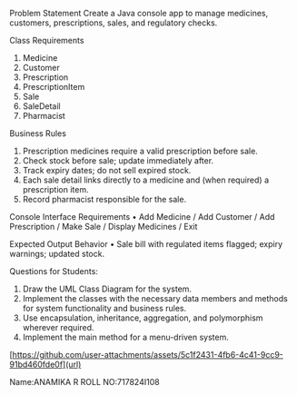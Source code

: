 Problem Statement
Create a Java console app to manage medicines, customers, prescriptions, sales,
and regulatory checks.

Class Requirements
1. Medicine
2. Customer
3. Prescription
4. PrescriptionItem
5. Sale
6. SaleDetail
7. Pharmacist

Business Rules
1. Prescription medicines require a valid prescription before sale.
2. Check stock before sale; update immediately after.
3. Track expiry dates; do not sell expired stock.
4. Each sale detail links directly to a medicine and (when required) a prescription
item.
5. Record pharmacist responsible for the sale.

Console Interface Requirements
• Add Medicine / Add Customer / Add Prescription / Make Sale / Display
Medicines / Exit

Expected Output Behavior
• Sale bill with regulated items flagged; expiry warnings; updated stock.

Questions for Students:
1. Draw the UML Class Diagram for the system.
2. Implement the classes with the necessary data members and methods for
system functionality and business rules.
3. Use encapsulation, inheritance, aggregation, and polymorphism wherever
required.
4. Implement the main method for a menu-driven system.

[https://github.com/user-attachments/assets/5c1f2431-4fb6-4c41-9cc9-91bd460fde0f](url)

Name:ANAMIKA R
ROLL NO:717824I108

